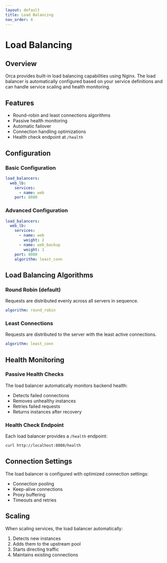 ```yaml
---
layout: default
title: Load Balancing
nav_order: 4
---
```


# Load Balancing

## Overview

Orca provides built-in load balancing capabilities using Nginx. The load balancer is automatically configured based on your service definitions and can handle service scaling and health monitoring.

## Features

- Round-robin and least connections algorithms
- Passive health monitoring
- Automatic failover
- Connection handling optimizations
- Health check endpoint at `/health`

## Configuration

### Basic Configuration
```yaml
load_balancers:
  web_lb:
    services:
      - name: web
    port: 8080
```

### Advanced Configuration
```yaml
load_balancers:
  web_lb:
    services:
      - name: web
        weight: 2
      - name: web_backup
        weight: 1
    port: 8080
    algorithm: least_conn
```

## Load Balancing Algorithms

### Round Robin (default)
Requests are distributed evenly across all servers in sequence.

```yaml
algorithm: round_robin
```

### Least Connections
Requests are distributed to the server with the least active connections.

```yaml
algorithm: least_conn
```

## Health Monitoring

### Passive Health Checks
The load balancer automatically monitors backend health:
- Detects failed connections
- Removes unhealthy instances
- Retries failed requests
- Returns instances after recovery

### Health Check Endpoint
Each load balancer provides a `/health` endpoint:
```bash
curl http://localhost:8080/health
```

## Connection Settings

The load balancer is configured with optimized connection settings:
- Connection pooling
- Keep-alive connections
- Proxy buffering
- Timeouts and retries

## Scaling

When scaling services, the load balancer automatically:
1. Detects new instances
2. Adds them to the upstream pool
3. Starts directing traffic
4. Maintains existing connections
